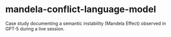 # mandela-conflict-language-model
Case study documenting a semantic instability (Mandela Effect) observed in GPT-5 during a live session.
